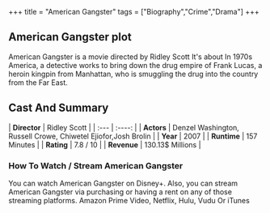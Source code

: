 +++
title = "American Gangster"
tags = ["Biography","Crime","Drama"]
+++
## American Gangster plot
American Gangster is a movie directed by Ridley Scott It's about In 1970s America, a detective works to bring down the drug empire of Frank Lucas, a heroin kingpin from Manhattan, who is smuggling the drug into the country from the Far East.
## Cast And Summary
| **Director**      | Ridley Scott |
    | :---        |    :----:   |
    |  **Actors** | Denzel Washington, Russell Crowe, Chiwetel Ejiofor,Josh Brolin |
    | **Year**   | 2007    |
    |  **Runtime** | 157 Minutes |
    |  **Rating** | 7.8 / 10 | 
    |  **Revenue** | 130.13$ Millions |
### How To Watch / Stream American Gangster
You can watch American Gangster on Disney+.
Also, you can stream American Gangster via purchasing or having a rent on any of those streaming platforms.
Amazon Prime Video, Netflix, Hulu, Vudu Or iTunes